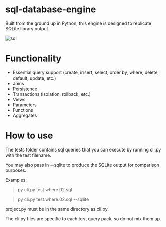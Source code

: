 # sql-database-engine
Built from the ground up in Python, this engine is designed to replicate SQLite library output.

![sql](https://github.com/ant-cap/sql-database-engine/assets/61441638/0f0cd361-a293-46b9-ae85-a780bf650ec6)


# Functionality
- Essential query support (create, insert, select, order by, where, delete, default, update, etc.)
- Joins
- Persistence
- Transactions (isolation, rollback, etc.)
- Views
- Parameters
- Functions
- Aggregates

# How to use
The tests folder contains sql queries that you can execute by running cli.py with the test filename.

You may also pass in --sqlite to produce the SQLite output for comparison purposes.

Examples:

> py cli.py test.where.02.sql

> py cli.py test.where.02.sql --sqlite


project.py must be in the same directory as cli.py.

The cli.py files are specific to each test query pack, so do not mix them up.

